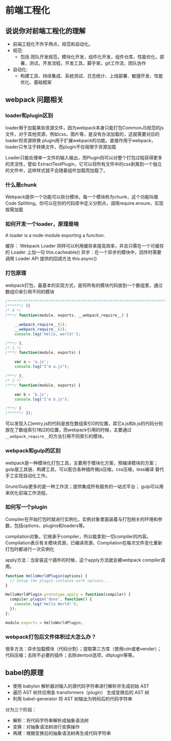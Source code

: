 # 前端工程化

## 说说你对前端工程化的理解

- 前端工程化不外乎两点，规范和自动化。
- 规范:
  - 包括 团队开发规范，模块化开发，组件化开发，组件仓库，性能优化，部署，测试，开发流程，开发工具，脚手架，git工作流，团队协作
- 自动化:
  - 构建工具、持续集成、系统测试、日志统计、上线部署、敏捷开发、性能优化、基础框架

## webpack 问题相关

### loader和plugin区别

loader用于加载某些资源文件，因为webpack本身只能打包CommonJS规范的js文件，对于其他资源，例如css，图片等，是没有办法加载的，这就需要对应的loader将资源转换
plugin用于扩展webpack的功能，直接作用于webpack，loader只专注于转换文件，而plugin不仅局限于资源加载

Loader只能处理单一文件的输入输出，而Plugin则可以对整个打包过程获得更多的灵活性，譬如 ExtractTextPlugin，它可以将所有文件中的css剥离到一个独立的文件中，这样样式就不会随着组件加载而加载了。

### 什么是chunk

Webpack提供一个功能可以拆分模块，每一个模块称为chunk，这个功能叫做Code Splitting。你可以在你的代码库中定义分割点，调用require.ensure，实现按需加载

### 如何开发一个loader，原理是啥

A loader is a node module exporting a function.

缓存： Webpack Loader 同样可以利用缓存来提高效率，并且只需在一个可缓存的 Loader 上加一句 this.cacheable()
异步：在一个异步的模块中，回传时需要调用 Loader API 提供的回调方法 this.async()

### 打包原理

webpack打包，最基本的实现方式，是将所有的模块代码放到一个数组里，通过数组ID来引用不同的模块
```javascript
/************************************************************************/
/******/ ([
/* 0 */
/***/ function(module, exports, __webpack_require__) {

    __webpack_require__(1);
    __webpack_require__(2);
    console.log('Hello, world!');

/***/ },
/* 1 */
/***/ function(module, exports) {

    var a = 'a.js';
    console.log("I'm a.js");

/***/ },
/* 2 */
/***/ function(module, exports) {

    var b = 'b.js';
    console.log("I'm b.js");

/***/ }
/******/ ]);
```
可以发现入口entry.js的代码是放在数组索引0的位置，其它a.js和b.js的代码分别放在了数组索引1和2的位置，而webpack引用的时候，主要通过`__webpack_require__`的方法引用不同索引的模块。

### webpack和gulp的区别

webpack是一种模块化打包工具，主要用于模块化方案，预编译模块的方案；gulp是工具链、构建工具，可以配合各种插件做js压缩，css压缩，less编译 替代手工实现自动化工作。

Grunt/Gulp更多的是一种工作流；提供集成所有服务的一站式平台；
gulp可以用来优化前端工作流程。

### 如何写一个plugin

Compiler在开始打包时就进行实例化，实例对象里面装着与打包相关的环境和参数，包括options、plugins和loaders等。

compilation对象，它继承于compiler，所以能拿到一切compiler的内容。Compilation表示有关模块资源，已编译资源，Compilation在每次文件变化重新打包时都进行一次实例化

apply方法：当安装这个插件的时候，这个apply方法就会被webpack compiler调用。

```javascript
function HelloWorldPlugin(options) {
  // Setup the plugin instance with options...
}

HelloWorldPlugin.prototype.apply = function(compiler) {
  compiler.plugin('done', function() {
    console.log('Hello World!');
  });
};

module.exports = HelloWorldPlugin;
```
### webpack打包后文件体积过大怎么办？

很多方法：异步加载模块（代码分割）；提取第三方库（使用cdn或者vender）；代码压缩；去除不必要的插件；去除devtool选项，dllplugin等等。

## babel的原理
- 使用 babylon 解析器对输入的源代码字符串进行解析并生成初始 AST
- 遍历 AST 树并应用各 transformers（plugin） 生成变换后的 AST 树
- 利用 babel-generator 将 AST 树输出为转码后的代码字符串

分为三个阶段：
- 解析：将代码字符串解析成抽象语法树
- 变换：对抽象语法树进行变换操作
- 再建：根据变换后的抽象语法树再生成代码字符串


